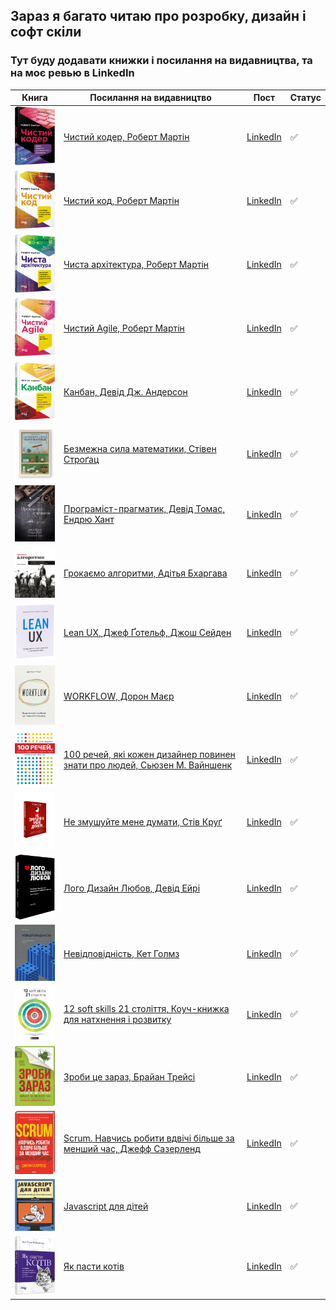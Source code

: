 ## Зараз я багато читаю про розробку, дизайн і софт скіли

### Тут буду додавати книжки і посилання на видавництва, та на моє ревью в LinkedIn

<table>
  <thead>
    <tr>
      <th>Книга</th>
      <th>Посилання на видавництво</th>
      <th>Пост</th>
      <th>Статус</th>
    </tr>
  </thead>
  <tbody>
    <tr>
      <td>
      <img src="./images/00-clean-coder.png" width="100" alt="Обкладинка книги"/>
      </td>
      <td>
      <a href="https://fabulabook.com/info-chystyj-koder-10008517">Чистий кодер, Роберт Мартін</a>
      </td>
      <td>
      <a href="https://www.linkedin.com/posts/viktorsvertoka_%D1%87%D0%B8%D1%81%D1%82%D0%B8%D0%B9-%D0%BA%D0%BE%D0%B4%D0%B5%D1%80-%D1%80%D0%BE%D0%B1%D0%B5%D1%80%D1%82-%D0%BC%D0%B0%D1%80%D1%82%D1%96%D0%BD-%D0%B4%D0%BB%D1%8F-%D1%82%D0%B8%D1%85-activity-7248295523739160577-f2d8/?utm_source=share&utm_medium=member_desktop">LinkedIn</a>
      </td>
      <td>
      ✅
      </td>
    </tr>
   <tr>
      <td>
      <img src="./images/01-clean-code.png" width="100" alt="Обкладинка книги"/>
      </td>
      <td>
      <a href="https://fabulabook.com/info-chystyj-kod-7391">Чистий код, Роберт Мартін</a>
      </td>
      <td>
      <a href="https://www.linkedin.com/posts/viktorsvertoka_%D1%87%D0%B8%D1%81%D1%82%D0%B8%D0%B9-%D0%BA%D0%BE%D0%B4-%D1%80%D0%BE%D0%B1%D0%B5%D1%80%D1%82-%D0%BC%D0%B0%D1%80%D1%82%D1%96%D0%BD-%D1%81%D1%82%D0%B2%D0%BE%D1%80%D0%B5%D0%BD%D0%BD%D1%8F-%D1%96-%D1%80%D0%B5%D1%84%D0%B0%D0%BA%D1%82%D0%BE%D1%80%D0%B8%D0%BD%D0%B3-activity-7271765514186575872-xByN/?utm_source=share&utm_medium=member_desktop">LinkedIn</a>
      </td>
      <td>
      ✅
      </td>
    </tr>
    <tr>
      <td>
      <img src="./images/02-clean-architecture.png" width="100" alt="Обкладинка книги"/>
      </td>
      <td>
      <a href="https://fabulabook.com/info-chysta-arhitektura-7389">Чиста архітектура, Роберт Мартін</a>
      </td>
      <td>
      <a href="https://www.linkedin.com/posts/viktorsvertoka_%D1%87%D0%B8%D1%81%D1%82%D0%B0-%D0%B0%D1%80%D1%85%D1%96%D1%82%D0%B5%D0%BA%D1%82%D1%83%D1%80%D0%B0-%D1%80%D0%BE%D0%B1%D0%B5%D1%80%D1%82-%D0%BC%D0%B0%D1%80%D1%82%D1%96%D0%BD-%D1%89%D0%BE%D0%B9%D0%BD%D0%BE-activity-7264155406665469952-naUe/?utm_source=share&utm_medium=member_desktop">LinkedIn</a>
      </td>
      <td>
      ✅
      </td>
    </tr>
    <tr>
      <td>
      <img src="./images/03-clean-agile.png" width="100" alt="Обкладинка книги"/>
      </td>
      <td>
      <a href="https://fabulabook.com/info-chystyj-agile-22957">Чистий Agile, Роберт Мартін</a>
      </td>
      <td>
      <a href="https://www.linkedin.com/posts/viktorsvertoka_%D1%87%D0%B8%D1%81%D1%82%D0%B8%D0%B9-agile-%D1%80%D0%BE%D0%B1%D0%B5%D1%80%D1%82-%D0%BC%D0%B0%D1%80%D1%82%D1%96%D0%BD-%D0%BD%D0%B0%D0%B7%D0%B0%D0%B4-%D0%B4%D0%BE-%D0%BE%D1%81%D0%BD%D0%BE%D0%B2-activity-7284449103764197377-5bOn/?utm_source=share&utm_medium=member_desktop">LinkedIn</a>
      </td>
      <td>
      ✅
      </td>
    </tr>
     <tr>
      <td>
      <img src="./images/04-kanban.png" width="100" alt="Обкладинка книги"/>
      </td>
      <td>
      <a href="https://fabulabook.com/info-kanban-22928">Канбан, Девід Дж. Андерсон</a>
      </td>
      <td>
      <a href="https://www.linkedin.com/feed/update/urn:li:activity:7289522562823254016/">LinkedIn</a>
      </td>
      <td>
      ✅
      </td>
      </tr>
      <tr>
      <td>
      <img src="./images/05-math.jpg" width="100" alt="Обкладинка книги"/>
    </td>
    <td>
      <a href="https://nashformat.ua/products/bezmezhna-syla-matematyky.-yak-zavdyaky-matanalizu-vynajshly-smartfony-telebachennya-i-gps-709326">Безмежна сила математики, Стівен Строґац</a>
      </td>
      <td>
      <a href="https://www.linkedin.com/posts/viktorsvertoka_auiavsauyavl-activity-7211683200010448896-pWL2/?utm_source=share&utm_medium=member_desktop">LinkedIn</a>
      </td>
      <td>
      ✅
    </td>
    </tr>
    <tr>
      <td>
      <img src="./images/06-pragmatic.jpg" width="100" alt="Обкладинка книги"/>
      </td>
      <td>
      <a href="https://balka-book.com/razrabotka_programnogo_obespecheniya-366/programmist_pragmatik_put_ot_podmasterya_k_masteru-2287?utm_source=google&utm_medium=cpc&utm_campaign=pmax_it&utm_content=&utm_term=&gad_source=1&gclid=Cj0KCQiAqL28BhCrARIsACYJvkd3qZbPQh0RHe4USy6lnREwH1zWLhMf3zdyqXh8ptgWDqZaTzaRfpAaAtSYEALw_wcB&lang=ua">Програміст-прагматик, Девід Томас, Ендрю Хант</a>
      </td>
      <td>
      <a href="https://www.linkedin.com/posts/viktorsvertoka_%D0%BF%D1%80%D0%BE%D0%B3%D1%80%D0%B0%D0%BC%D1%96%D1%81%D1%82-%D0%BF%D1%80%D0%B0%D0%B3%D0%BC%D0%B0%D1%82%D0%B8%D0%BA-%D0%B4%D0%B5%D0%B2%D1%96%D0%B4-%D1%82%D0%BE%D0%BC%D0%B0%D1%81-%D1%96-%D0%B5%D0%BD%D0%B4%D1%80%D1%8E-activity-7281912434695503873-CstB/?utm_source=share&utm_medium=member_desktop">LinkedIn</a>
      </td>
      <td>
       ✅
      </td>
      </tr>
      <tr>
      <td>
      <img src="./images/07-alhorytmy.png" width="100" alt="Обкладинка книги"/>
      </td>
      <td>
      <a href="https://www.arthuss.com.ua/shop/hrokayemo-alhorytmy">Грокаємо алгоритми, Адітья Бхаргава</a>
      </td>
      <td>
      <a href="https://www.linkedin.com/posts/viktorsvertoka_%D0%B3%D1%80%D0%BE%D0%BA%D0%B0%D1%94%D0%BC%D0%BE-%D0%B0%D0%BB%D0%B3%D0%BE%D1%80%D0%B8%D1%82%D0%BC%D0%B8-%D1%96%D0%BB%D1%8E%D1%81%D1%82%D1%80%D0%BE%D0%B2%D0%B0%D0%BD%D0%B8%D0%B9-%D0%BF%D0%BE%D1%81%D1%96%D0%B1%D0%BD%D0%B8%D0%BA-activity-7256545259055157248-UOyC/?utm_source=share&utm_medium=member_desktop">LinkedIn</a>
      </td>
      <td>
       ✅
      </td>
      </tr>
      <tr>
      <td>
      <img src="./images/08-lean-ux.jpg" width="100" alt="Обкладинка книги"/>
      </td>
      <td>
      <a href="https://www.arthuss.com.ua/shop/lean-ux">Lean UX, Джеф Ґотельф, Джош Сейден</a>
      </td>
      <td>
      <a href="https://www.linkedin.com/posts/viktorsvertoka_%D0%BE%D0%B3%D0%BB%D1%8F%D0%B4-%D0%BA%D0%BD%D0%B8%D0%B3%D0%B8-lean-ux-%D1%81%D1%82%D0%B2%D0%BE%D1%80%D0%B5%D0%BD%D0%BD%D1%8F-%D0%BA%D0%BB%D0%B0%D1%81%D0%BD%D0%B8%D1%85-%D0%BF%D1%80%D0%BE%D0%B4%D1%83%D0%BA%D1%82%D1%96%D0%B2-activity-7251819092880281601-rePI/?utm_source=share&utm_medium=member_desktop">LinkedIn</a>
      </td>
      <td>
       ✅
      </td>
      </tr><tr>
      <td>
      <img src="./images/09-workflow.jpeg" width="100" alt="Обкладинка книги"/>
      </td>
      <td>
      <a href="https://www.arthuss.com.ua/shop/workflow">WORKFLOW, Дорон Маєр</a>
      </td>
      <td>
      <a href="https://www.linkedin.com/posts/viktorsvertoka_workflow-%D0%B4%D0%BE%D1%80%D0%BE%D0%BD-%D0%BC%D0%B0%D1%94%D1%80-%D0%BF%D1%80%D0%B0%D0%BA%D1%82%D0%B8%D1%87%D0%BD%D0%B8%D0%B9-%D0%BF%D0%BE%D1%81%D1%96%D0%B1%D0%BD%D0%B8%D0%BA-activity-7268504042237042688-EDwL/?utm_source=share&utm_medium=member_desktop">LinkedIn</a>
      </td>
      <td>
      ✅
      </td>
      </tr>
      <tr>
      <td>
      <img src="./images/10-100things.png" width="100" alt="Обкладинка книги"/>
      </td>
      <td>
      <a href="https://www.arthuss.com.ua/shop/100-rechey-yaki-kozhen-dyzayner-povynen-znaty-pro-lyudey">100 речей, які кожен дизайнер повинен знати про людей, Сьюзен М. Вайншенк</a>
      </td>
      <td>
      <a href="https://www.linkedin.com/posts/viktorsvertoka_100-%D1%80%D0%B5%D1%87%D0%B5%D0%B9-%D1%8F%D0%BA%D1%96-%D0%BA%D0%BE%D0%B6%D0%B5%D0%BD-%D0%B4%D0%B8%D0%B7%D0%B0%D0%B9%D0%BD%D0%B5%D1%80-%D0%BF%D0%BE%D0%B2%D0%B8%D0%BD%D0%B5%D0%BD-%D0%B7%D0%BD%D0%B0%D1%82%D0%B8-activity-7276838947597504512-giA8/?utm_source=share&utm_medium=member_desktop">LinkedIn</a>
      </td>
      <td>
       ✅
      </td>
      </tr>
      <tr>
      <td>
      <img src="./images/11-dont-make.png" width="100" alt="Обкладинка книги"/>
      </td>
      <td>
      <a href="https://www.arthuss.com.ua/shop/ne-zmushuyte-mene-dumaty">Не змушуйте мене думати, Стів Круґ</a>
      </td>
      <td>
      <a href="https://www.linkedin.com/posts/viktorsvertoka_%D0%BD%D0%B5-%D0%B7%D0%BC%D1%83%D1%88%D1%83%D0%B9%D1%82%D0%B5-%D0%BC%D0%B5%D0%BD%D0%B5-%D0%B4%D1%83%D0%BC%D0%B0%D1%82%D0%B8-%D1%81%D1%82%D1%96%D0%B2-%D0%BA%D1%80%D1%83%D2%91-%D1%80%D0%BE%D0%B7%D1%81%D1%83%D0%B4%D0%BB%D0%B8%D0%B2%D0%B8%D0%B9-activity-7286985868815273984-DgSa/?utm_source=share&utm_medium=member_desktop">LinkedIn</a>
      </td>
      <td>
       ✅
      </td>
      </tr>
      <tr>
      <td>
      <img src="./images/12-logo.jpeg" width="100" alt="Обкладинка книги"/>
      </td>
      <td>
      <a href="https://www.arthuss.com.ua/shop/loho-dyzayn-lyubov">Лого Дизайн Любов, Девід Ейрі</a>
      </td>
      <td>
      <a href="https://www.linkedin.com/posts/viktorsvertoka_%D0%BB%D0%BE%D0%B3%D0%BE-%D0%B4%D0%B8%D0%B7%D0%B0%D0%B9%D0%BD-%D0%BB%D1%8E%D0%B1%D0%BE%D0%B2-%D0%B4%D0%B5%D0%B2%D1%96%D0%B4-%D0%B5%D0%B9%D1%80%D1%96-%D0%BA%D0%BD%D0%B8%D0%B6%D0%BA%D0%B0-%D0%BF%D0%BE%D1%81%D1%96%D0%B1%D0%BD%D0%B8%D0%BA-activity-7265604933696040960-L_Mw/?utm_source=share&utm_medium=member_desktop">LinkedIn</a>
      </td>
      <td>
       ✅
      </td>
      </tr>
      <tr>
      <td>
      <img src="./images/13-inkliuzia.jpg" width="100" alt="Обкладинка книги"/>
      </td>
      <td>
      <a href="https://www.arthuss.com.ua/shop/nevidpovidnist-yak-inklyuziya-formuye-dyzayn">Невідповідність, Кет Голмз</a>
      </td>
      <td>
      <a href="https://www.linkedin.com/posts/viktorsvertoka_%D0%BD%D0%B5%D0%B2%D1%96%D0%B4%D0%BF%D0%BE%D0%B2%D1%96%D0%B4%D0%BD%D1%96%D1%81%D1%82%D1%8C-%D1%8F%D0%BA-%D1%96%D0%BD%D0%BA%D0%BB%D1%8E%D0%B7%D1%96%D1%8F-%D1%84%D0%BE%D1%80%D0%BC%D1%83%D1%94-%D0%B4%D0%B8%D0%B7%D0%B0%D0%B9%D0%BD-activity-7257994805589266432-FD7y/?utm_source=share&utm_medium=member_desktop">LinkedIn</a>
      </td>
      <td>
       ✅
      </td>
      </tr>
      <tr>
      <td>
      <img src="./images/14-12-soft-skills.jpeg" width="100" alt="Обкладинка книги"/>
      </td>
      <td>
      <a href="https://bizz.monolith.in.ua/uk/books/kouch-knyzhka-12-soft-skills-21-stolittja">12 soft skills 21 століття, Коуч-книжка для натхнення і розвитку</a>
      </td>
      <td>
      <a href="https://www.linkedin.com/posts/viktorsvertoka_12-soft-skills-21-%D1%81%D1%82%D0%BE%D0%BB%D1%96%D1%82%D1%82%D1%8F-%D0%BA%D0%BE%D1%83%D1%87-%D0%BA%D0%BD%D0%B8%D0%B6%D0%BA%D0%B0-%D0%B4%D0%BB%D1%8F-activity-7260531528802156544-D8bf/?utm_source=share&utm_medium=member_desktop">LinkedIn</a>
      </td>
      <td>
      ✅
      </td>
      </tr>
      <tr>
      <td>
      <img src="./images/15-eat-frog.jpg" width="100" alt="Обкладинка книги"/>
      </td>
      <td>
      <a href="https://bookclub.ua/catalog/books/motivation/zrobi-ce-zaraz-1?srsltid=AfmBOoo48QlXZqgx-xBjhi7LjyG161FJHmJMgRiyzZw17tyrUqe3kJL9">Зроби це зараз, Брайан Трейсі</a>
      </td>
      <td>
      <a href="https://www.linkedin.com/posts/viktorsvertoka_%D0%B7%D1%80%D0%BE%D0%B1%D0%B8-%D1%86%D0%B5-%D0%B7%D0%B0%D1%80%D0%B0%D0%B7-21-%D1%87%D1%83%D0%B4%D0%BE%D0%B2%D0%B8%D0%B9-%D1%81%D0%BF%D0%BE%D1%81%D1%96%D0%B1-%D0%B7%D1%80%D0%BE%D0%B1%D0%B8%D1%82%D0%B8-activity-7274302280785424384-qr7V/?utm_source=share&utm_medium=member_desktop">LinkedIn</a>
      </td>
      <td>
      ✅
      </td>
      </tr>
      <tr>
      <td>
      <img src="./images/16-scrum.jpg" width="100" alt="Обкладинка книги"/>
      </td>
      <td>
      <a href="https://bookclub.ua/catalog/books/motivation/scrum-navchis-robiti-vdvichi-bilshe-za-menshiy-chas?srsltid=AfmBOorhcD_vCDihyA3oXmyyFxr2q7PPxxKRqX16dqcxNoRkm-D1NvXE">Scrum. Навчись робити вдвічі більше за менший час, Джефф Сазерленд</a>
      </td>
      <td>
      <a href="https://www.linkedin.com/posts/viktorsvertoka_scrum-%D0%BD%D0%B0%D0%B2%D1%87%D0%B8%D1%81%D1%8C-%D1%80%D0%BE%D0%B1%D0%B8%D1%82%D0%B8-%D0%B2%D0%B4%D0%B2%D1%96%D1%87%D1%96-%D0%B1%D1%96%D0%BB%D1%8C%D1%88%D0%B5-%D0%B7%D0%B0-%D0%BC%D0%B5%D0%BD%D1%88%D0%B8%D0%B9-activity-7279738102753996800-cQgK/?utm_source=share&utm_medium=member_desktop">LinkedIn</a>
      </td>
      <td>
       ✅
      </td>
      </tr>
      <tr>
      <td>
      <img src="./images/17-js-for-kids.jpg" width="100" alt="Обкладинка книги"/>
      </td>
      <td>
      <a href="https://starylev.com.ua/javascript-dlya-ditey?srsltid=AfmBOopWvHo94rg_qazny64Y1pLHjAXMdDTPhfoRfIgsfmjEvb5wJYAn">Javascript для дітей</a>
      </td>
      <td>
      <a href="https://www.linkedin.com/feed/update/urn:li:activity:7294596000067809280/">LinkedIn</a>
      </td>
      <td>
       ✅
      </td>
      </tr>
      <tr>
      <td>
      <img src="./images/18-cats.png" width="100" alt="Обкладинка книги"/>
      </td>
      <td>
      <a href="https://fabulabook.com/info-yak-pasty-kotiv-15130?srsltid=AfmBOoqFrFUrosUbn6VxkFQgi4Z0MoHwEPdU1qbQ9uA9yH1SDaOEnxzL">Як пасти котів</a>
      </td>
      <td>
      <a href="https://www.linkedin.com/posts/viktorsvertoka_%D1%8F%D0%BA-%D0%BF%D0%B0%D1%81%D1%82%D0%B8-%D0%BA%D0%BE%D1%82%D1%96%D0%B2-%D0%BF%D1%80%D0%BE%D1%87%D0%B8%D1%82%D0%B0%D0%BD%D0%BE-%D1%81%D0%BF%D0%BE%D0%B9%D0%BB%D0%B5%D1%80-activity-7347869194903773185-rRu2?utm_source=share&utm_medium=member_desktop&rcm=ACoAAEMPNFQBBFgL-Ll4IsCp7fQy7cxY-8GKR24">LinkedIn</a>
      </td>
      <td>
       ✅
      </td>
      </tr>
  </tbody>
</table>
